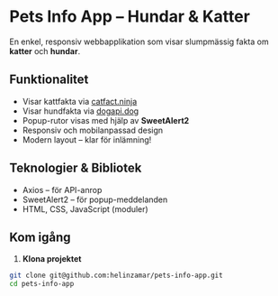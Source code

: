 # Pets Info App – Hundar & Katter

En enkel, responsiv webbapplikation som visar slumpmässig fakta om **katter** och **hundar**.

## Funktionalitet

- Visar kattfakta via [catfact.ninja](https://catfact.ninja/)
- Visar hundfakta via [dogapi.dog](https://dogapi.dog/)
- Popup-rutor visas med hjälp av **SweetAlert2**
- Responsiv och mobilanpassad design
- Modern layout – klar för inlämning!

##  Teknologier & Bibliotek

-  Axios – för API-anrop
-  SweetAlert2 – för popup-meddelanden
-  HTML, CSS, JavaScript (moduler)

## Kom igång

1. **Klona projektet**

```bash
git clone git@github.com:helinzamar/pets-info-app.git
cd pets-info-app
